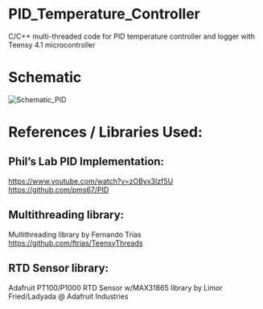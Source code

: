 # PID_Temperature_Controller
C/C++ multi-threaded code for PID temperature controller and logger with Teensy 4.1 microcontroller 

# Schematic 
![Schematic_PID](https://user-images.githubusercontent.com/33404359/134761129-6b3baf4b-a669-450f-bf81-f35e606b60c2.png)  

# References / Libraries Used:  

## Phil’s Lab PID Implementation:  
https://www.youtube.com/watch?v=zOByx3Izf5U  
https://github.com/pms67/PID  

## Multithreading library:   
Multithreading library by Fernando Trias https://github.com/ftrias/TeensyThreads  

## RTD Sensor library:   
Adafruit PT100/P1000 RTD Sensor w/MAX31865 library by Limor Fried/Ladyada @ Adafruit Industries  
